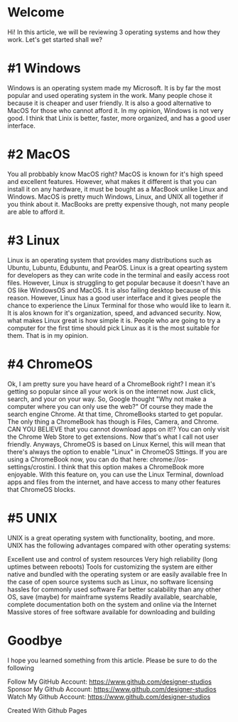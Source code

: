 # Welcome

Hi! In this article, we will be reviewing 3 operating systems and how they work. Let's get started shall we?









# #1 Windows

Windows is an operating system made my Microsoft. It is by far the most popular and used operating system in the work. Many people chose it because it is
cheaper and user friendly. It is also a good alternative to MacOS for those who cannot afford it. In my opinion, Windows is not very good. I think that Linix
is better, faster, more organized, and has a good user interface. 







# #2 MacOS 

You all probbably know MacOS right? MacOS is known for it's high speed and excellent features. However, what makes it different is that
you can install it on any hardware, it must be bought as a MacBook unlike Linux and Windows. MacOS is pretty much Windows, Linux, and UNIX all together
if you think about it. MacBooks are pretty expensive though, not many people are able to afford it.






# #3 Linux

Linux is an operating system that provides many distributions such as Ubuntu, Lubuntu, Edubuntu, and PearOS. Linux is a great opearting system for 
developers as they can write code in the terminal and easily access root files. However, Linux is struggling to get popular because it doesn't have an
OS like WindowsOS and MacOS. It is also failing desktop because of this reason. However, Linux has a good user interface and it gives people the chance to experience the Linux Terminal for those who would like to learn it. It is alos known for it's organization, speed, and advanced security. Now, what makes
Linux great is how simple it is. People who are going to try a computer for the first time should pick Linux as it is the most suitable for them. That is
in my opinion.







# #4 ChromeOS

Ok, I am pretty sure you have heard of a ChromeBook right? I mean it's getting so popular since all your work is on the internet now.
Just click, search, and your on your way. So, Google thought "Why not make a computer where you can only use the web?" Of course they 
made the search engine Chrome. At that time, ChromeBooks started to get popular. The only thing a ChromeBook has though is Files, Camera, and Chrome.
CAN YOU BELIEVE that you cannot download apps on it!? You can only visit the Chrome Web Store to get extensions. Now that's what I call not user friendly.
Anyways, ChromeOS is based on Linux Kernel, this will mean that there's always the option to enable "Linux" in ChromeOS Sttings. If you are using a ChromeBook now,
you can do that here: chrome://os-settings/crostini. I think that this option makes a ChromeBook more enjoyable. With this feature on, you can use the Linux Terminal, download apps and files from the internet, and have access to many other features that ChromeOS blocks.






# #5 UNIX
UNIX is a great operating system with functionality, booting, and more. 
UNIX has the following advantages compared with other operating systems:

Excellent use and control of system resources
Very high reliability (long uptimes between reboots)
Tools for customizing the system are either native and bundled with the operating system or are easily available free
In the case of open source systems such as Linux, no software licensing hassles for commonly used software
Far better scalability than any other OS, save (maybe) for mainframe systems
Readily available, searchable, complete documentation both on the system and online via the Internet
Massive stores of free software available for downloading and building



# Goodbye

I hope you learned something from this article. Please be sure to do the following

Follow My GitHub Account: https://www.github.com/designer-studios
Sponsor My Github Account: https://www.github.com/designer-studios
Watch My Github Account: https://www.github.com/designer-studios


Created With Github Pages




